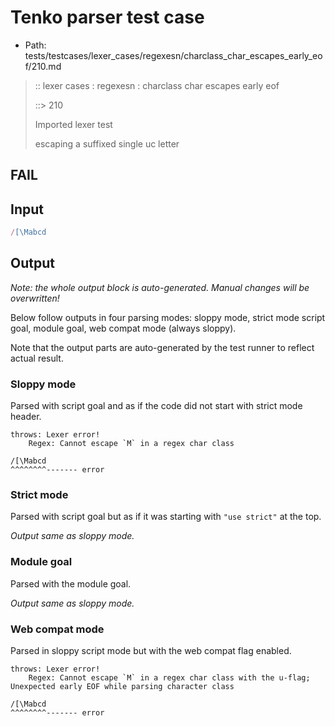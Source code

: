 # Tenko parser test case

- Path: tests/testcases/lexer_cases/regexesn/charclass_char_escapes_early_eof/210.md

> :: lexer cases : regexesn : charclass char escapes early eof
>
> ::> 210
>
> Imported lexer test
>
> escaping a suffixed single uc letter

## FAIL

## Input

`````js
/[\Mabcd
`````

## Output

_Note: the whole output block is auto-generated. Manual changes will be overwritten!_

Below follow outputs in four parsing modes: sloppy mode, strict mode script goal, module goal, web compat mode (always sloppy).

Note that the output parts are auto-generated by the test runner to reflect actual result.

### Sloppy mode

Parsed with script goal and as if the code did not start with strict mode header.

`````
throws: Lexer error!
    Regex: Cannot escape `M` in a regex char class

/[\Mabcd
^^^^^^^^------- error
`````

### Strict mode

Parsed with script goal but as if it was starting with `"use strict"` at the top.

_Output same as sloppy mode._

### Module goal

Parsed with the module goal.

_Output same as sloppy mode._

### Web compat mode

Parsed in sloppy script mode but with the web compat flag enabled.

`````
throws: Lexer error!
    Regex: Cannot escape `M` in a regex char class with the u-flag; Unexpected early EOF while parsing character class

/[\Mabcd
^^^^^^^^------- error
`````

